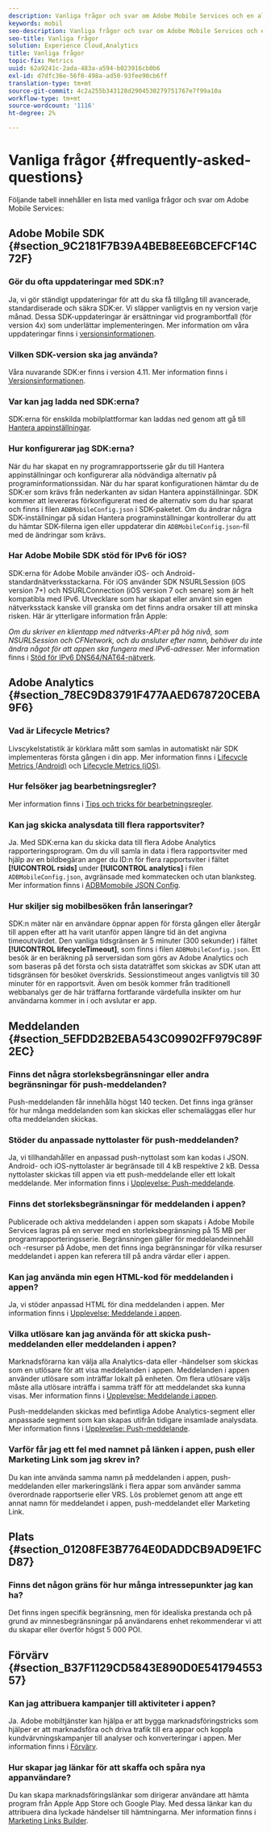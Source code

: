 ```yaml
---
description: Vanliga frågor och svar om Adobe Mobile Services och en allmän beskrivning av funktioner.
keywords: mobil
seo-description: Vanliga frågor och svar om Adobe Mobile Services och en allmän beskrivning av funktioner.
seo-title: Vanliga frågor
solution: Experience Cloud,Analytics
title: Vanliga frågor
topic-fix: Metrics
uuid: 62a9241c-2ada-483a-a594-b023916cb0b6
exl-id: d7dfc36e-56f0-498a-ad50-93fee90cb6ff
translation-type: tm+mt
source-git-commit: 4c2a255b343128d2904530279751767e7f99a10a
workflow-type: tm+mt
source-wordcount: '1116'
ht-degree: 2%

---
```


# Vanliga frågor {#frequently-asked-questions}

Följande tabell innehåller en lista med vanliga frågor och svar om Adobe Mobile Services:

## Adobe Mobile SDK {#section_9C2181F7B39A4BEB8EE6BCEFCF14C72F}

### Gör du ofta uppdateringar med SDK:n?

Ja, vi gör ständigt uppdateringar för att du ska få tillgång till avancerade, standardiserade och säkra SDK:er. Vi släpper vanligtvis en ny version varje månad. Dessa SDK-uppdateringar är ersättningar vid programbortfall (för version 4x) som underlättar implementeringen. Mer information om våra uppdateringar finns i [versionsinformationen](https://docs.adobe.com/content/help/sv-SE/release-notes/experience-cloud/current.html).

### Vilken SDK-version ska jag använda?

Våra nuvarande SDK:er finns i version 4.11. Mer information finns i [Versionsinformationen](https://docs.adobe.com/content/help/en/release-notes/experience-cloud/current.html).

### Var kan jag ladda ned SDK:erna?

SDK:erna för enskilda mobilplattformar kan laddas ned genom att gå till [Hantera appinställningar](/help/using/c-manage-app-settings/c-manage-app-settings.md).

### Hur konfigurerar jag SDK:erna?

När du har skapat en ny programrapportsserie går du till Hantera appinställningar och konfigurerar alla nödvändiga alternativ på programinformationssidan. När du har sparat konfigurationen hämtar du de SDK:er som krävs från nederkanten av sidan Hantera appinställningar. SDK kommer att levereras förkonfigurerat med de alternativ som du har sparat och finns i filen `ADBMobileConfig.json` i SDK-paketet. Om du ändrar några SDK-inställningar på sidan Hantera programinställningar kontrollerar du att du hämtar SDK-filerna igen eller uppdaterar din `ADBMobileConfig.json`-fil med de ändringar som krävs.

### Har Adobe Mobile SDK stöd för IPv6 för iOS?

SDK:erna för Adobe Mobile använder iOS- och Android-standardnätverksstackarna. För iOS använder SDK NSURLSession (iOS version 7+) och NSURLConnection (iOS version 7 och senare) som är helt kompatibla med IPv6. Utvecklare som har skapat eller använt sin egen nätverksstack kanske vill granska om det finns andra orsaker till att minska risken. Här är ytterligare information från Apple:

*Om du skriver en klientapp med nätverks-API:er på hög nivå, som NSURLSession och CFNetwork, och du ansluter efter namn, behöver du inte ändra något för att appen ska fungera med IPv6-adresser.* Mer information finns i  [Stöd för IPv6 DNS64/NAT64-nätverk](https://developer.apple.com/library/content/documentation/NetworkingInternetWeb/Conceptual/NetworkingOverview/UnderstandingandPreparingfortheIPv6Transition/UnderstandingandPreparingfortheIPv6Transition.html#__/apple_ref/doc/uid/TP40010220-CH213-SW1).


## Adobe Analytics {#section_78EC9D83791F477AAED678720CEBA9F6}

### Vad är Lifecycle Metrics?

Livscykelstatistik är körklara mått som samlas in automatiskt när SDK implementeras första gången i din app. Mer information finns i [Lifecycle Metrics (Android)](/help/android/metrics.md) och [Lifecycle Metrics (iOS)](/help/ios/metrics.md).

### Hur felsöker jag bearbetningsregler?

Mer information finns i [Tips och tricks för bearbetningsregler](https://docs.adobe.com/content/help/en/analytics/admin/admin-tools/processing-rules/processing-rules-tips.html).

### Kan jag skicka analysdata till flera rapportsviter?

Ja. Med SDK:erna kan du skicka data till flera Adobe Analytics rapporteringsprogram. Om du vill samla in data i flera rapportsviter med hjälp av en bildbegäran anger du ID:n för flera rapportsviter i fältet **[!UICONTROL rsids]** under **[!UICONTROL analytics]** i filen `ADBMobileConfig.json`, avgränsade med kommatecken och utan blanksteg. Mer information finns i [ADBMomobile JSON Config](/help/ios/configuration/json-config/json-config.md).

### Hur skiljer sig mobilbesöken från lanseringar?

SDK:n mäter när en användare öppnar appen för första gången eller återgår till appen efter att ha varit utanför appen längre tid än det angivna timeoutvärdet. Den vanliga tidsgränsen är 5 minuter (300 sekunder) i fältet **[!UICONTROL lifecycleTimeout]**, som finns i filen `ADBMobileConfig.json`. Ett besök är en beräkning på serversidan som görs av Adobe Analytics och som baseras på det första och sista dataträffet som skickas av SDK utan att tidsgränsen för besöket överskrids. Sessionstimeout anges vanligtvis till 30 minuter för en rapportsvit. Även om besök kommer från traditionell webbanalys ger de här träffarna fortfarande värdefulla insikter om hur användarna kommer in i och avslutar er app.

## Meddelanden {#section_5EFDD2B2EBA543C09902FF979C89F2EC}

### Finns det några storleksbegränsningar eller andra begränsningar för push-meddelanden?

Push-meddelanden får innehålla högst 140 tecken. Det finns inga gränser för hur många meddelanden som kan skickas eller schemaläggas eller hur ofta meddelanden skickas.

### Stöder du anpassade nyttolaster för push-meddelanden?

Ja, vi tillhandahåller en anpassad push-nyttolast som kan kodas i JSON. Android- och iOS-nyttolaster är begränsade till 4 kB respektive 2 kB. Dessa nyttolaster skickas till appen via ett push-meddelande eller ett lokalt meddelande. Mer information finns i [Upplevelse: Push-meddelande](/help/using/in-app-messaging/t-create-push-message/c-experience-push-message.md).

### Finns det storleksbegränsningar för meddelanden i appen?

Publicerade och aktiva meddelanden i appen som skapats i Adobe Mobile Services lagras på en server med en storleksbegränsning på 15 MB per programrapporteringsserie. Begränsningen gäller för meddelandeinnehåll och -resurser på Adobe, men det finns inga begränsningar för vilka resurser meddelandet i appen kan referera till på andra värdar eller i appen.

### Kan jag använda min egen HTML-kod för meddelanden i appen?

Ja, vi stöder anpassad HTML för dina meddelanden i appen. Mer information finns i [Upplevelse: Meddelande i appen](/help/using/in-app-messaging/t-in-app-message/c-experience-in-app-message.md).

### Vilka utlösare kan jag använda för att skicka push-meddelanden eller meddelanden i appen?

Marknadsförarna kan välja alla Analytics-data eller -händelser som skickas som en utlösare för att visa meddelanden i appen. Meddelanden i appen använder utlösare som inträffar lokalt på enheten. Om flera utlösare väljs måste alla utlösare inträffa i samma träff för att meddelandet ska kunna visas. Mer information finns i [Upplevelse: Meddelande i appen](/help/using/in-app-messaging/t-in-app-message/c-experience-in-app-message.md).

Push-meddelanden skickas med befintliga Adobe Analytics-segment eller anpassade segment som kan skapas utifrån tidigare insamlade analysdata. Mer information finns i [Upplevelse: Push-meddelande](/help/using/in-app-messaging/t-create-push-message/c-experience-push-message.md).

### Varför får jag ett fel med namnet på länken i appen, push eller Marketing Link som jag skrev in?

Du kan inte använda samma namn på meddelanden i appen, push-meddelanden eller markeringslänk i flera appar som använder samma överordnade rapportserie eller VRS. Lös problemet genom att ange ett annat namn för meddelandet i appen, push-meddelandet eller Marketing Link.

## Plats {#section_01208FE3B7764E0DADDCB9AD9E1FCD87}

### Finns det någon gräns för hur många intressepunkter jag kan ha?

Det finns ingen specifik begränsning, men för idealiska prestanda och på grund av minnesbegränsningar på användarens enhet rekommenderar vi att du skapar eller överför högst 5 000 POI.

## Förvärv {#section_B37F1129CD5843E890D0E54179455357}

### Kan jag attribuera kampanjer till aktiviteter i appen?

Ja. Adobe mobiltjänster kan hjälpa er att bygga marknadsföringstricks som hjälper er att marknadsföra och driva trafik till era appar och koppla kundvärvningskampanjer till analyser och konverteringar i appen. Mer information finns i [Förvärv](/help/using/acquisition-main/acquisition-main.md).

### Hur skapar jag länkar för att skaffa och spåra nya appanvändare?

Du kan skapa marknadsföringslänkar som dirigerar användare att hämta program från Apple App Store och Google Play. Med dessa länkar kan du attribuera dina lyckade händelser till hämtningarna. Mer information finns i [Marketing Links Builder](/help/using/acquisition-main/c-marketing-links-builder/c-marketing-links-builder.md).
